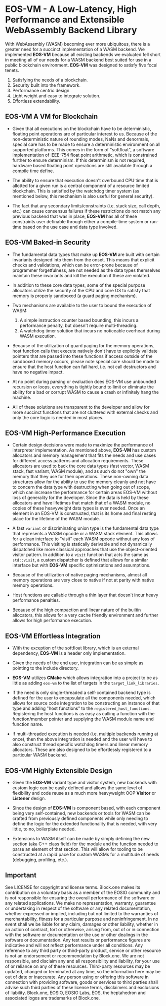 # EOS-VM - A Low-Latency, High Performance and Extensible WebAssembly Backend Library

With WebAssembly (WASM) becoming ever more ubiquitous, there is a greater need for a succinct implementation of a WASM backend.  We implemented __EOS-VM__ because all existing backends we evaluated fell short in meeting all of our needs for a WASM backend best suited for use in a public blockchain environment. __EOS-VM__ was designed to satisfy five focal tenets.  
   1) Satisfying the needs of a blockchain.
   2) Security built into the framework.
   3) Performance centric design.
   4) Light weight and easy to integrate solution.
   5) Effortless extendability.

## EOS-VM A VM for Blockchain
- Given that all executions on the blockchain have to be deterministic, floating point operations are of particular interest to us.  Because of the non-deterministic nature of rounding modes, NaNs and denormals, special care has to be made to ensure a deterministic environment on all supported platforms.  This comes in the form of "softfloat", a software implementation of IEEE-754 float point arithmetic, which is constrained further to ensure determinism.  If this determinism is not required, hardware based floating point operations are still available through a compile time define.

- The ability to ensure that execution doesn't overbound CPU time that is allotted for a given run is a central component of a resource limited blockchain.  This is satisfied by the watchdog timer system (as mentioned below, this mechanism is also useful for general security).

- The fact that any secondary limits/constraints (i.e. stack size, call depth, etc.) can cause consensus failures if these restrictions do not match any previous backend that was in place, __EOS-VM__ has all of these constraints user definable through either a compile-time system or run-time based on the use case and data type involved.

## EOS-VM Baked-in Security
- The fundamental data types that make up __EOS-VM__ are built with certain invariants designed into them from the onset.  This means that explicit checks and validations, which can be error-prone because of programmer forgetfulness, are not needed as the data types themselves maintain these invariants and kill the execution if these are violated.  

- In addition to these core data types, some of the special purpose allocators utilize the security of the CPU and core OS to satisfy that memory is properly sandboxed (a guard paging mechanism).  

- Two mechanisms are available to the user to bound the execution of WASM:
  1) A simple instruction counter based bounding, this incurs a performance penalty, but doesn't require multi-threading.
  2) A watchdog timer solution that incurs no noticeable overhead during WASM execution.

- Because of the utilization of guard paging for the memory operations, host function calls that execute natively don't have to explicitly validate pointers that are passed into these functions if access outside of the sandboxed memory occurs, please note special care should be made to ensure that the host function can fail hard, i.e. not call destructors and have no negative impact.

- At no point during parsing or evaluation does EOS-VM use unbounded recursion or loops, everything is tightly bound to limit or eliminate the ability for a bad or corrupt WASM to cause a crash or infinitely hang the machine.

- All of these solutions are transparent to the developer and allow for more succinct functions that are not cluttered with external checks and only the core logic is needed in most places.  

## EOS-VM High-Performance Execution
 - Certain design decisions were made to maximize the performance of interpreter implementation.  As mentioned above, __EOS-VM__ has custom allocators and memory management that fits the needs and use cases for different access patterns and allocation requirements.  These allocators are used to back the core data types (fast vector, WASM stack, fast variant, WASM module), and as such do not "own" the memory that they use for their operations.  These non-owning data structures allow for the ability to use the memory cleanly and not have to concern the data type with destructing when going out of scope, which can increase the performance for certain areas EOS-VM without loss of generality for the developer.  Since the data is held by these allocators and have lifetimes that match that of a WASM module, no copies of these heavyweight data types is ever needed.  Once an element in an EOS-VM is constructed, that is its home and final resting place for the lifetime of the WASM module.  

 - A fast `variant` or discriminating union type is the fundamental data type that represents a WASM opcode or a WASM stack element.  This allows for a clean interface to "visit" each WASM opcode without any loss of performance.  This visiting is statically derivable and not dynamically dispatched like more classical approaches that use the object-oriented visitor pattern.  In addition to a `visit` function that acts the same as `std::visit`, a custom dispatcher is defined that allows for a similar interface but with __EOS-VM__ specific optimizations and assumptions.

 - Because of the utilization of native paging mechanisms, almost all memory operations are very close to native if not at parity with native memory operations.

 - Host functions are callable through a thin layer that doesn't incur heavy performance penalties.

 - Because of the high compaction and linear nature of the builtin allocators, this allows for a very cache friendly environment and further allows for high performance execution.

## EOS-VM Effortless Integration
 - With the exception of the softfloat library, which is an external dependency, __EOS-VM__ is a header only implementation.

 - Given the needs of the end user, integration can be as simple as pointing to the include directory.

 - __EOS-VM__ utilizes __CMake__ which allows integration into a project to be as little as adding `eos-vm` to the list of targets in the `target_link_libraries`.

 - If the need is only single-threaded a self-contained backend type is defined for the user to encapsulate all the components needed, which allows for source code integration to be constructing an instance of that type and adding "host functions" to the `registered_host_functions`.  Registering the host functions is as easy as calling a function with the function/member pointer and supplying the WASM module name and function name.

 - If multi-threaded execution is needed (i.e. multiple backends running at once), then the above integration is needed and the user will have to also construct thread specific watchdog timers and linear memory allocators.  These are also designed to be effortlessly registered to a particular WASM backend.  

## EOS-VM Highly Extensible Design
- Given the __EOS-VM__ variant type and visitor system, new backends with custom logic can be easily defined and allows the same level of flexibility and code reuse as a much more heavyweight OOP __Visitor__ or __Listener__ design.

- Since the design of __EOS-VM__ is component based, with each component being very self-contained, new backends or tools for WASM can be crafted from previously defined components while only needing to define the logic for the extended functionality that is needed, with very little, to no, boilerplate needed.

- Extensions to WASM itself can be made by simply defining the new section (aka C++ class field) for the module and the function needed to parse an element of that section.  This will allow for tooling to be constructed at a rapid pace for custom WASMs for a multitude of needs (debugging, profiling, etc.).

## Important

See LICENSE for copyright and license terms.  Block.one makes its contribution on a voluntary basis as a member of the EOSIO community and is not responsible for ensuring the overall performance of the software or any related applications.  We make no representation, warranty, guarantee or undertaking in respect of the software or any related documentation, whether expressed or implied, including but not limited to the warranties of merchantability, fitness for a particular purpose and noninfringement. In no event shall we be liable for any claim, damages or other liability, whether in an action of contract, tort or otherwise, arising from, out of or in connection with the software or documentation or the use or other dealings in the software or documentation. Any test results or performance figures are indicative and will not reflect performance under all conditions.  Any reference to any third party or third-party product, service or other resource is not an endorsement or recommendation by Block.one.  We are not responsible, and disclaim any and all responsibility and liability, for your use of or reliance on any of these resources. Third-party resources may be updated, changed or terminated at any time, so the information here may be out of date or inaccurate.  Any person using or offering this software in connection with providing software, goods or services to third parties shall advise such third parties of these license terms, disclaimers and exclusions of liability.  Block.one, EOSIO, EOSIO Labs, EOS, the heptahedron and associated logos are trademarks of Block.one.
